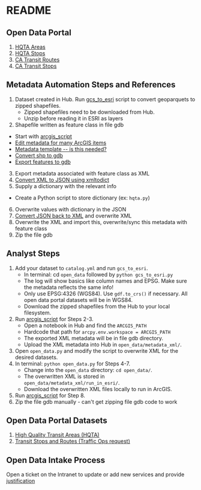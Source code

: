 # README

## Open Data Portal
1. [HQTA Areas](https://gis.data.ca.gov/datasets/863e61eacbf3463ab239beb3cee4a2c3_0)
1. [HQTA Stops](https://gis.data.ca.gov/datasets/f6c30480f0e84be699383192c099a6a4_0)
1. [CA Transit Routes](https://gis.data.ca.gov/datasets/dd7cb74665a14859a59b8c31d3bc5a3e_0)
1. [CA Transit Stops](https://gis.data.ca.gov/datasets/900992cc94ab49dbbb906d8f147c2a72_0)

## Metadata Automation Steps and References

1. Dataset created in Hub. Run [gcs_to_esri](./gcs_to_esri.py) script to convert geoparquets to zipped shapefiles.
    * Zipped shapefiles need to be downloaded from Hub.
    * Unzip before reading it in ESRI as layers
2. Shapefile written as feature class in file gdb
* Start with [arcgis_script](./arcgis_script.py)
* [Edit metadata for many ArcGIS items](https://desktop.arcgis.com/en/arcmap/latest/manage-data/metadata/editing-metadata-for-many-arcgis-items.htm)
* [Metadata template -- is this needed?](https://desktop.arcgis.com/en/arcmap/latest/manage-data/metadata/creating-a-metadata-template.htm)
* [Convert shp to gdb](https://gis.stackexchange.com/questions/269701/copying-multiple-shp-files-to-a-file-geodatabase)
* [Export features to gdb](https://gis.stackexchange.com/questions/366054/export-features-to-geodatabase-created-in-same-python-script)
3. Export metadata associated with feature class as XML
4. [Convert XML to JSON using xmltodict](https://stackoverflow.com/questions/48821725/xml-parsers-expat-expaterror-not-well-formed-invalid-token)
5. Supply a dictionary with the relevant info 
* Create a Python script to store dictionary (ex: `hqta.py`)
6. Overwrite values with dictionary in the JSON 
7. [Convert JSON back to XML](https://gis.stackexchange.com/questions/202978/converting-xml-dict-xml-using-python) and overwrite XML
8. Overwrite the XML and import this, overwrite/sync this metadata with feature class
9. Zip the file gdb

## Analyst Steps
1. Add your dataset to `catalog.yml` and run `gcs_to_esri`.
    * In terminal: cd `open_data` followed by `python gcs_to_esri.py` 
    * The log will show basics like column names and EPSG. Make sure the metadata reflects the same info!
    * Only use EPSG:4326 (WGS84). Use `gdf.to_crs()` if necessary. All open data portal datasets will be in WGS84.
    * Download the zipped shapefiles from the Hub to your local filesystem.
1. Run [arcgis_script](./arcgis_script.py) for Steps 2-3.
    * Open a notebook in Hub and find the `ARCGIS_PATH`
    * Hardcode that path for `arcpy.env.workspace = ARCGIS_PATH`
    * The exported XML metadata will be in file gdb directory.
    * Upload the XML metadata into Hub in `open_data/metadata_xml/`.
1. Open `open_data.py` and modify the script to overwrite XML for the desired datasets.
1. In terminal: `python open_data.py` for Steps 4-7.
    * Change into the `open_data` directory: `cd open_data/`.
    * The overwritten XML is stored in `open_data/metadata_xml/run_in_esri/`.
    * Download the overwritten XML files locally to run in ArcGIS.
1. Run [arcgis_script](./arcgis_script.py) for Step 8.
1. Zip the file gdb manually - can't get zipping file gdb code to work

## Open Data Portal Datasets
1. [High Quality Transit Areas (HQTA)](./hqta.py)
1. [Transit Stops and Routes (Traffic Ops request)](./traffic_ops.py)

## Open Data Intake Process
Open a ticket on the Intranet to update or add new services and provide [justification](./intake_justification.md)
